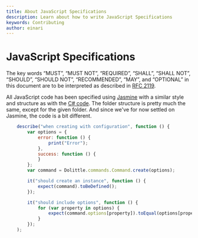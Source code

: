 ```yaml
---
title: About JavaScript Specifications
description: Learn about how to write JavaScript Specifications
keywords: Contributing
author: einari
---
```

# JavaScript Specifications

The key words “MUST”, “MUST NOT”, “REQUIRED”, “SHALL”, “SHALL NOT”, “SHOULD”, “SHOULD NOT”,
“RECOMMENDED”, “MAY”, and “OPTIONAL” in this document are to be interpreted as described in
[RFC 2119](https://tools.ietf.org/html/rfc2119).

All JavaScript code has been specified using [Jasmine](http://pivotal.github.com/jasmine/) with a similar style and structure as with the [C# code](csharp_specifications.md).
The folder structure is pretty much the same, except for the given folder. And since we've for now settled on Jasmine, the code is a bit different.

```js
    describe("when creating with configuration", function () {
        var options = {
            error: function () {
                print("Error");
            },
            success: function () {
            }
        };
        var command = Dolittle.commands.Command.create(options);

        it("should create an instance", function () {
            expect(command).toBeDefined();
        });

        it("should include options", function () {
            for (var property in options) {
                expect(command.options[property]).toEqual(options[property]);
            }
        });
    );
```